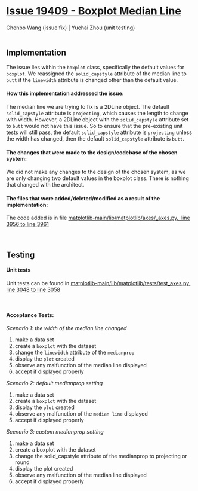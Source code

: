 # [Issue 19409 - Boxplot Median Line](https://github.com/matplotlib/matplotlib/issues/19409)
Chenbo Wang (issue fix) | Yuehai Zhou (unit testing)
<br /><br />

## **Implementation**
The issue lies within the `boxplot` class, specifically the default values for `boxplot`. We reassigned the `solid_capstyle` attribute of the median line to `butt` if the `linewidth` attribute is changed other than the default value.

#### How this implementation addressed the issue:
The median line we are trying to fix is a 2DLine object. The default `solid_capstyle` attribute is `projecting`, which causes the length to change with width. However, a 2DLine object with the `solid_capstyle` attribute set to `butt` would not have this issue. So to ensure that the pre-existing unit tests will still pass, the default `solid_capstyle` attribute is `projecting` unless the width has changed, then the default `solid_capstyle` attribute is `butt`.

#### The changes that were made to the design/codebase of the chosen system:
We did not make any changes to the design of the chosen system, as we are only changing two default values in the boxplot class. There is nothing that changed with the architect. 

#### The files that were added/deleted/modified as a result of the implementation:
The code added is in file [matplotlib-main/lib/matplotlib/axes/\_axes.py,  line 3956 to line 3961](https://github.com/sonnmi/d01w23-team-Visual-Learners/blob/4f76ce84b030509cf5b255dea19c4a8b69ce1320/matplotlib-main/lib/matplotlib/axes/_axes.py#L3956-L3960)

<br />

## **Testing**

#### **Unit tests**
Unit tests can be found in [matplotlib-main/lib/matplotlib/tests/test_axes.py, line 3048 to line 3058](https://github.com/sonnmi/d01w23-team-Visual-Learners/blob/4f76ce84b030509cf5b255dea19c4a8b69ce1320/matplotlib-main/lib/matplotlib/tests/test_axes.py#L3048-L3058)

<br />

#### **Acceptance Tests**:
*Scenario 1: the width of the median line changed*
1.  make a data set  
2.  create a `boxplot` with the dataset
3.  change the `linewidth` attribute of the `medianprop`
4.  display the `plot` created
5.  observe any malfunction of the median line displayed
6.  accept if displayed properly

*Scenario 2: default medianprop setting*
1.  make a data set
2.  create a `boxplot` with the dataset
3.  display the `plot` created
4.  observe any malfunction of the `median line` displayed
5.  accept if displayed properly

*Scenario 3: custom medianprop setting*
1.  make a data set
2.  create a boxplot with the dataset
3.  change the solid_capstyle attribute of the medianprop to projecting or round
4.  display the plot created
5.  observe any malfunction of the median line displayed
6.  accept if displayed properly
